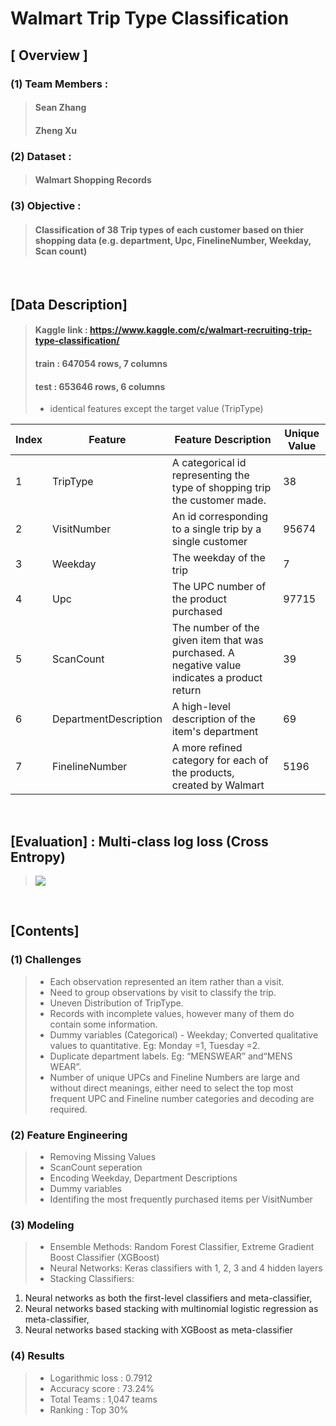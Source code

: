 # Walmart Trip Type Classification
## [ Overview ]
### (1) Team Members : 
> #### Sean Zhang
> #### Zheng Xu
### (2) Dataset :
> #### Walmart Shopping Records

### (3) Objective :
> #### Classification of 38 Trip types of each customer based on thier shopping data (e.g. department, Upc, FinelineNumber, Weekday, Scan count) 
<br>

## [Data Description]
> #### Kaggle link : https://www.kaggle.com/c/walmart-recruiting-trip-type-classification/
> #### train : 647054 rows, 7 columns
> #### test : 653646 rows, 6 columns
> - identical features except the target value (TripType)

| Index | Feature               | Feature Description                                  | Unique Value |
|-------|-----------------------|----------------------------------------------|--------|
| 1     | TripType              | A categorical id representing the type of shopping trip the customer made.                                       | 38     |
| 2     | VisitNumber           | An id corresponding to a single trip by a single customer                              | 95674  |
| 3     | Weekday               | The weekday of the trip                    | 7      |
| 4     | Upc                   | The UPC number of the product purchased                  | 97715  |
| 5     | ScanCount             | The number of the given item that was purchased. A negative value indicates a product return          | 39     |
| 6     | DepartmentDescription | A high-level description of the item's department                                | 69     |
| 7     | FinelineNumber        | A more refined category for each of the products, created by Walmart | 5196   |
<br>

## [Evaluation] : Multi-class log loss (Cross Entropy)
> ![](https://github.com/yunah0515/dss7_SWYA_walmart/blob/master/image/evaluation.png?raw=true)
<br>

## [Contents]

### (1) Challenges
> - Each observation represented an item rather than a visit. 
> - Need to group observations by visit to classify the trip.
> - Uneven Distribution of TripType.
> - Records with incomplete values, however many of them do contain some information.
> - Dummy variables (Categorical) - Weekday; Converted qualitative values to quantitative. Eg: Monday =1, Tuesday =2.
> - Duplicate department labels. Eg: “MENSWEAR” and“MENS WEAR”.
> - Number of unique UPCs and Fineline Numbers are large and without direct meanings, either need to select the top most frequent UPC and Fineline number categories and decoding are required.

### (2) Feature Engineering
> - Removing Missing Values
> - ScanCount seperation
> - Encoding Weekday, Department Descriptions
> - Dummy variables
> - Identifing the most frequently purchased items per VisitNumber

### (3) Modeling
> - Ensemble Methods: Random Forest Classifier, Extreme Gradient Boost Classifier (XGBoost)
> - Neural Networks: Keras classifiers with 1, 2, 3 and 4 hidden layers
> - Stacking Classifiers:
1. Neural networks as both the first-level classifiers and meta-classifier, 
2. Neural networks based stacking with multinomial logistic regression as meta-classifier, 
3. Neural networks based stacking with XGBoost as meta-classifier

### (4) Results
> - Logarithmic loss : 0.7912
> - Accuracy score : 73.24%
> - Total Teams : 1,047 teams
> - Ranking : Top 30%
